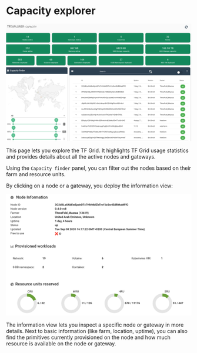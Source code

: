 # Capacity explorer

![capacity explorer](img/capacity_explorer_.jpg)

This page lets you explore the TF Grid. It highlights TF Grid usage statistics and provides details about all the active nodes and gateways.

Using the `Capacity finder` panel, you can filter out the nodes based on their farm and resource units.

By clicking on a node or a gateway, you deploy the information view:

![capacity explorer](img/capacity_explorer_node_detail.png)

The information view lets you inspect a specific node or gateway in more details. Next to basic information (like farm, location, uptime), you can also find the primitives currently provisioned on the node and how much resource is available on the node or gateway.
